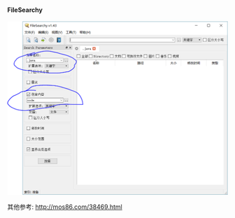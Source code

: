 #### FileSearchy 

![1532350758891](readme.assets/1532350758891.png)

其他参考: http://mos86.com/38469.html

